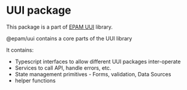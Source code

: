 # UUI package

This package is a part of [EPAM UUI](https://github.com/epam/UUI) library.

@epam/uui contains a core parts of the UUI library

It contains:
- Typescript interfaces to allow different UUI packages inter-operate
- Services to call API, handle errors, etc.
- State management primitives - Forms, validation, Data Sources
- helper functions